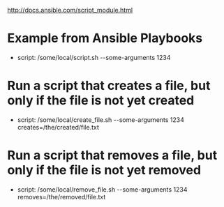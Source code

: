 http://docs.ansible.com/script_module.html

# Example from Ansible Playbooks
- script: /some/local/script.sh --some-arguments 1234

# Run a script that creates a file, but only if the file is not yet created
- script: /some/local/create_file.sh --some-arguments 1234 creates=/the/created/file.txt

# Run a script that removes a file, but only if the file is not yet removed
- script: /some/local/remove_file.sh --some-arguments 1234 removes=/the/removed/file.txt
